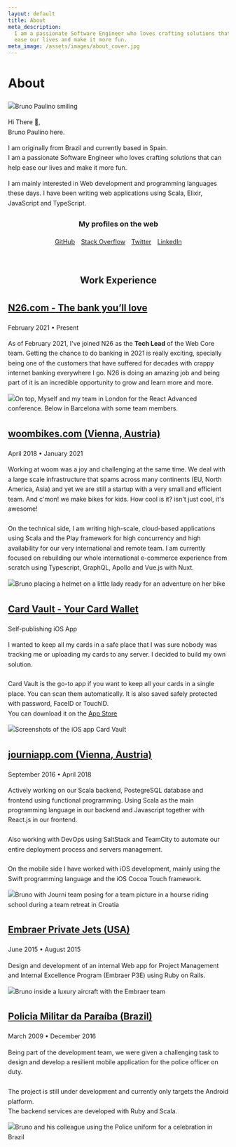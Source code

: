 ```yaml
---
layout: default
title: About
meta_description:
  I am a passionate Software Engineer who loves crafting solutions that can help
  ease our lives and make it more fun.
meta_image: /assets/images/about_cover.jpg
---
```


<div class="flex-center about-me" style="line-height: 1.6;">
    <h1>About</h1>
    <img src="/assets/images/bpaulino.jpg" class="me" alt="Bruno Paulino smiling"/>
    <p>Hi There 👋,<br/>Bruno Paulino here.</p>
    <p>
        I am originally from Brazil and currently based in Spain.<br/>
        I am a passionate Software Engineer who loves crafting solutions that can help ease our lives and make it more fun.
    </p>
    <p>
        I am mainly interested in Web development and programming languages these days. I have been writing web applications using Scala, Elixir, JavaScript and TypeScript.
    </p>
    <div style="text-align: center; padding-bottom: 30px;">
        <h3>My profiles on the web</h3>
        <a href="https://github.com/brunojppb" style="margin-right: 10px">GitHub</a>
        <a href="https://stackoverflow.com/users/2301092/bruno-paulino?tab=profile" style="margin-right: 10px">Stack Overflow</a>
        <a href="https://twitter.com/bpaulino0" style="margin-right: 10px">Twitter</a>
        <a href="https://www.linkedin.com/in/brunojppb/">LinkedIn</a>
    </div>
</div>

<div class="work" style="line-height: 1.6;">
    <div style="text-align: center; margin-bottom: 24px;">
        <h2>Work Experience</h2>
    </div>
  <div class="job-item">
      <div>
          <h2><a href="https://n26.com">N26.com - The bank you’ll love</a></h2>
          <div class="date">February 2021 • Present</div>
          <p>
              As of February 2021, I've joined N26 as the <strong>Tech Lead</strong> of the Web Core team. Getting the chance to do banking in 2021 is really exciting, specially being one of the customers that have suffered for decades with crappy internet banking everywhere I go. N26 is doing an amazing job and being part of it is an incredible opportunity to grow and learn more and more.
          </p>
      </div>
      <img src="/assets/images/n26_team.jpg"
        loading="lazy"
        alt="On top, Myself and my team in London for the React Advanced conference. Below in Barcelona with some team members."/>
  </div>

  <div class="job-item">
      <div>
          <h2><a href="https://woombikes.com">woombikes.com (Vienna, Austria)</a></h2>
          <div class="date">April 2018 • January 2021</div>
          <p>
              Working at woom was a joy and challenging at the same time. We deal with a large scale infrastructure that spams across many continents (EU, North America, Asia) and yet we are still a startup with a very small and efficient team. And c'mon! we make bikes for kids. How cool is it? isn't just cool, it's awesome! 
              <br/><br/>
              On the technical side, I am writing high-scale, cloud-based applications using Scala and the Play framework for high concurrency and high availability for our very international and remote team. I am currently focused on rebuilding our whole international e-commerce experience from scratch using Typescript, GraphQL, Apollo and Vue.js with Nuxt.
          </p>
      </div>
      <img src="/assets/images/woombikes.jpg" 
        loading="lazy"
        alt="Bruno placing a helmet on a little lady ready for an adventure on her bike"/>
  </div>

  <div class="job-item">
      <div>
          <h2><a href="https://apps.apple.com/us/app/card-vault-lite/id1389892665">Card Vault - Your Card Wallet</a></h2>
          <div class="date">Self-publishing iOS App</div>
          <p>
              I wanted to keep all my cards in a safe place that I was sure nobody was tracking me or uploading my cards to any server. I decided to build my own solution.<br/><br/>
              Card Vault is the go-to app if you want to keep all your cards in a single place. You can scan them automatically.
              It is also saved safely protected with password, FaceID or TouchID.<br/>
              You can download it on the <a href="https://apps.apple.com/us/app/card-vault-lite/id1389892665">App Store</a>
          </p>
      </div>
      <img src="/assets/images/card_vault.jpg" 
        loading="lazy"
        alt="Screenshots of the iOS app Card Vault"/>
  </div>

  <div class="job-item">
      <div>
          <h2><a href="https://journiapp.com/">journiapp.com (Vienna, Austria)</a></h2>
          <div class="date">September 2016 • April 2018</div>
          <p>
              Actively working on our Scala backend, PostegreSQL database and frontend using functional programming. Using Scala as the main programming language in our backend and Javascript together with React.js in our frontend.
              <br/><br/>
              Also working with DevOps using SaltStack and TeamCity to automate our entire deployment process and servers management.
              <br/><br/>
              On the mobile side I have worked with iOS development, mainly using the Swift programming language and the iOS Cocoa Touch framework.
          </p>
      </div>
      <img src="/assets/images/journi.jpg" alt="Bruno with Journi team posing for a team picture in a hourse riding school during a team retreat in Croatia"/>
  </div>

  <div class="job-item">
      <div>
          <h2><a href="https://embraer.com/">Embraer Private Jets (USA)</a></h2>
          <div class="date">June 2015 • August 2015</div>
          <p>
              Design and development of an internal Web app for Project Management and Internal Excellence Program (Embraer P3E) using Ruby on Rails.
          </p>
      </div>
      <img src="/assets/images/embraer.jpg" 
        loading="lazy"
        alt="Bruno inside a luxury aircraft with the Embraer team"/>
  </div>

  <div class="job-item">
      <div>
          <h2><a href="http://www.pm.pb.gov.br/portal/">Policia Militar da Paraíba (Brazil)</a></h2>
          <div class="date">March 2009 • December 2016</div>
          <p>
              Being part of the development team, we were given a challenging task to design and develop a resilient mobile application for the police officer on duty.<br/><br/>
              The project is still under development and currently only targets the Android platform.<br/>
              The backend services are developed with Ruby and Scala.
          </p>
      </div>
      <img src="/assets/images/pmpb.jpg" 
        loading="lazy"
        alt="Bruno and his colleague using the Police uniform for a celebration in Brazil"/>
  </div>

</div>
